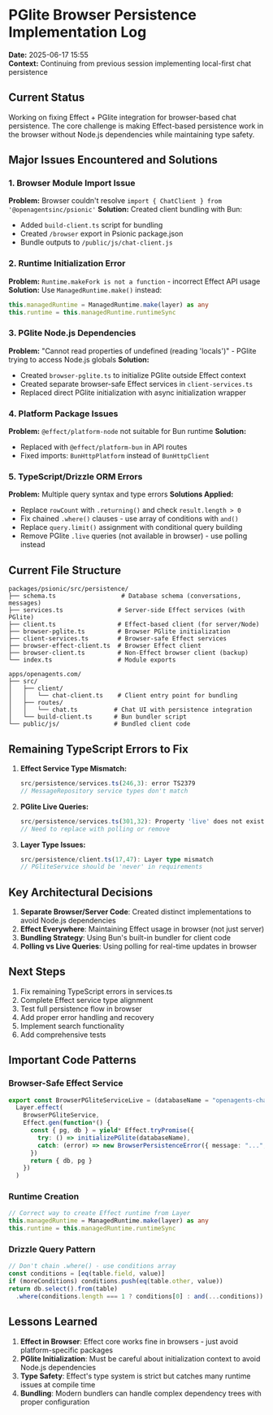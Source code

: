 # PGlite Browser Persistence Implementation Log
**Date:** 2025-06-17 15:55  
**Context:** Continuing from previous session implementing local-first chat persistence

## Current Status

Working on fixing Effect + PGlite integration for browser-based chat persistence. The core challenge is making Effect-based persistence work in the browser without Node.js dependencies while maintaining type safety.

## Major Issues Encountered and Solutions

### 1. Browser Module Import Issue
**Problem:** Browser couldn't resolve `import { ChatClient } from '@openagentsinc/psionic'`
**Solution:** Created client bundling with Bun:
- Added `build-client.ts` script for bundling
- Created `/browser` export in Psionic package.json
- Bundle outputs to `/public/js/chat-client.js`

### 2. Runtime Initialization Error
**Problem:** `Runtime.makeFork is not a function` - incorrect Effect API usage
**Solution:** Use `ManagedRuntime.make()` instead:
```typescript
this.managedRuntime = ManagedRuntime.make(layer) as any
this.runtime = this.managedRuntime.runtimeSync
```

### 3. PGlite Node.js Dependencies
**Problem:** "Cannot read properties of undefined (reading 'locals')" - PGlite trying to access Node.js globals
**Solution:** 
- Created `browser-pglite.ts` to initialize PGlite outside Effect context
- Created separate browser-safe Effect services in `client-services.ts`
- Replaced direct PGlite initialization with async initialization wrapper

### 4. Platform Package Issues
**Problem:** `@effect/platform-node` not suitable for Bun runtime
**Solution:** 
- Replaced with `@effect/platform-bun` in API routes
- Fixed imports: `BunHttpPlatform` instead of `BunHttpClient`

### 5. TypeScript/Drizzle ORM Errors
**Problem:** Multiple query syntax and type errors
**Solutions Applied:**
- Replace `rowCount` with `.returning()` and check `result.length > 0`
- Fix chained `.where()` clauses - use array of conditions with `and()`
- Replace `query.limit()` assignment with conditional query building
- Remove PGlite `.live` queries (not available in browser) - use polling instead

## Current File Structure

```
packages/psionic/src/persistence/
├── schema.ts                  # Database schema (conversations, messages)
├── services.ts               # Server-side Effect services (with PGlite)
├── client.ts                 # Effect-based client (for server/Node)
├── browser-pglite.ts         # Browser PGlite initialization
├── client-services.ts        # Browser-safe Effect services
├── browser-effect-client.ts  # Browser Effect client
├── browser-client.ts         # Non-Effect browser client (backup)
└── index.ts                  # Module exports

apps/openagents.com/
├── src/
│   ├── client/
│   │   └── chat-client.ts    # Client entry point for bundling
│   ├── routes/
│   │   └── chat.ts          # Chat UI with persistence integration
│   └── build-client.ts      # Bun bundler script
└── public/js/               # Bundled client code
```

## Remaining TypeScript Errors to Fix

1. **Effect Service Type Mismatch:**
   ```typescript
   src/persistence/services.ts(246,3): error TS2379
   // MessageRepository service types don't match
   ```

2. **PGlite Live Queries:**
   ```typescript
   src/persistence/services.ts(301,32): Property 'live' does not exist
   // Need to replace with polling or remove
   ```

3. **Layer Type Issues:**
   ```typescript
   src/persistence/client.ts(17,47): Layer type mismatch
   // PGliteService should be 'never' in requirements
   ```

## Key Architectural Decisions

1. **Separate Browser/Server Code**: Created distinct implementations to avoid Node.js dependencies
2. **Effect Everywhere**: Maintaining Effect usage in browser (not just server)
3. **Bundling Strategy**: Using Bun's built-in bundler for client code
4. **Polling vs Live Queries**: Using polling for real-time updates in browser

## Next Steps

1. Fix remaining TypeScript errors in services.ts
2. Complete Effect service type alignment
3. Test full persistence flow in browser
4. Add proper error handling and recovery
5. Implement search functionality
6. Add comprehensive tests

## Important Code Patterns

### Browser-Safe Effect Service
```typescript
export const BrowserPGliteServiceLive = (databaseName = "openagents-chat") =>
  Layer.effect(
    BrowserPGliteService,
    Effect.gen(function*() {
      const { pg, db } = yield* Effect.tryPromise({
        try: () => initializePGlite(databaseName),
        catch: (error) => new BrowserPersistenceError({ message: "...", cause: error })
      })
      return { db, pg }
    })
  )
```

### Runtime Creation
```typescript
// Correct way to create Effect runtime from Layer
this.managedRuntime = ManagedRuntime.make(layer) as any
this.runtime = this.managedRuntime.runtimeSync
```

### Drizzle Query Pattern
```typescript
// Don't chain .where() - use conditions array
const conditions = [eq(table.field, value)]
if (moreConditions) conditions.push(eq(table.other, value))
return db.select().from(table)
  .where(conditions.length === 1 ? conditions[0] : and(...conditions))
```

## Lessons Learned

1. **Effect in Browser**: Effect core works fine in browsers - just avoid platform-specific packages
2. **PGlite Initialization**: Must be careful about initialization context to avoid Node.js dependencies
3. **Type Safety**: Effect's type system is strict but catches many runtime issues at compile time
4. **Bundling**: Modern bundlers can handle complex dependency trees with proper configuration